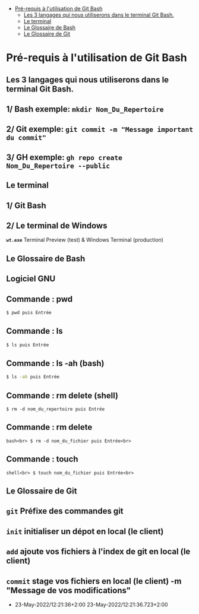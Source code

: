 
- [Pré-requis à l'utilisation de Git Bash](#Pré-requis-à-l-utilisation-de-Git-Bash)
  - [Les 3 langages qui nous utiliserons dans le terminal Git Bash.](#Les-3-langages-qui-nous-utiliserons-dans-le-terminal-Git-Bash.)
  - [Le terminal](#Le-terminal)
  - [Le Glossaire de Bash](#Le-Glossaire-de-Bash)
  - [Le Glossaire de Git](#Le-Glossaire-de-Git)
# Pré-requis à l'utilisation de Git Bash
## Les 3 langages qui nous utiliserons dans le terminal Git Bash.
## 1/    Bash exemple:  `mkdir Nom_Du_Repertoire`
## 2/    Git exemple:  `git commit -m "Message important du commit"`
## 3/    GH exemple:  `gh repo create  Nom_Du_Repertoire --public`
## Le terminal
## 1/ Git Bash
## 2/ Le terminal de Windows
**`wt.exe`** Terminal Preview (test) & Windows Terminal (production)
## Le Glossaire de Bash
## Logiciel GNU
## Commande : pwd
```bash
$ pwd puis Entrée
```          
## Commande : ls
```bash
$ ls puis Entrée
```          
## Commande : ls -ah (bash)
```bash 
$ ls -ah puis Entrée
```          
## Commande : rm delete (shell)
```shell
$ rm -d nom_du_repertoire puis Entrée
```          
## Commande : rm delete
```bash<br> $ rm -d nom_du_fichier puis Entrée<br>```          
## Commande : touch
```shell<br> $ touch nom_du_fichier puis Entrée<br>```          
## Le Glossaire de Git
## **`git`**  Préfixe des commandes git
## **`init`**  initialiser un dépot en local (le client)
## **`add`**  ajoute vos fichiers à l'index de git en local (le client)
## **`commit`**  stage vos fichiers en local (le client) -m "Message de vos modifications"
- 23-May-2022/12:21:36+2:00 23-May-2022/12:21:36.723+2:00